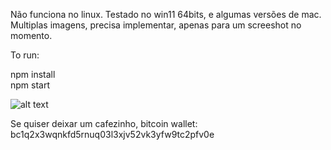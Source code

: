 Não funciona no linux. Testado no win11 64bits, e algumas versões de mac. \
Multiplas imagens, precisa implementar, apenas para um screeshot no momento.

To run:

npm install \
npm start 



![alt text](https://i.ibb.co/HDJ231Dr/Cmnmnapture.png)

Se quiser deixar um cafezinho, bitcoin wallet:
bc1q2x3wqnkfd5rnuq03l3xjv52vk3yfw9tc2pfv0e
